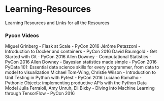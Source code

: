 # Learning-Resources
Learning Resources and Links for all the Resources

### Pycon Videos
Miguel Grinberg - Flask at Scale - PyCon 2016
Jérôme Petazzoni - Introduction to Docker and containers - PyCon 2016
David Baumgold - Get Started with Git - PyCon 2016
Allen Downey - Computational Statistics - PyCon 2016
Allen Downey - Bayesian statistics made simple - PyCon 2016
PyData 101: Essential data science skills for every programmer, from data to model to visualization
Michael Tom-Wing, Christie Wilson - Introduction to Unit Testing in Python with Pytest - PyCon 2016
Luciano Ramalho - Pythonic Objects: implementing productive APIs with the Python Data Model
Julia Ferraioli, Amy Unruh, Eli Bixby - Diving into Machine Learning through TensorFlow - PyCon 2016

